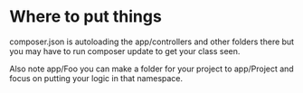 # Where to put things


composer.json is autoloading the app/controllers and other folders there but you may have to run composer update to get your class seen.

Also note app/Foo you can make a folder for your project to app/Project and focus on putting your logic in that namespace.
